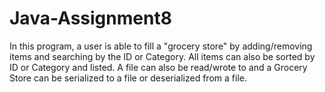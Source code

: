 # Java-Assignment8
In this program, a user is able to fill a "grocery store" by adding/removing items and searching by the ID or Category. All items can also be sorted by ID or Category and listed. A file can also be read/wrote to and a Grocery Store can be serialized to a file or deserialized from a file.
